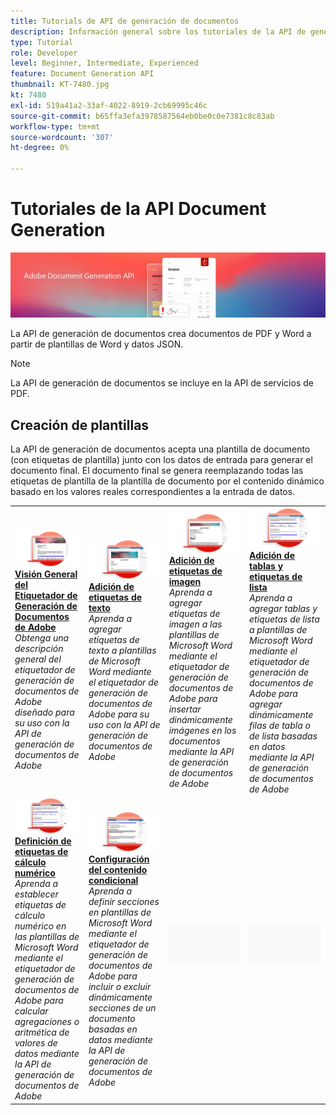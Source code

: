 ```yaml
---
title: Tutorials de API de generación de documentos
description: Información general sobre los tutoriales de la API de generación de documentos
type: Tutorial
role: Developer
level: Beginner, Intermediate, Experienced
feature: Document Generation API
thumbnail: KT-7480.jpg
kt: 7480
exl-id: 519a41a2-33af-4022-8919-2cb69995c46c
source-git-commit: b65ffa3efa3978587564eb0be0c0e7381c8c83ab
workflow-type: tm+mt
source-wordcount: '307'
ht-degree: 0%

---
```



# Tutoriales de la API Document Generation

![Banner de API de generación de documentos](../assets/docgenhero.jpg)

La API de generación de documentos crea documentos de PDF y Word a partir de plantillas de Word y datos JSON.

>[!NOTE]
>
>La API de generación de documentos se incluye en la API de servicios de PDF.

## Creación de plantillas

La API de generación de documentos acepta una plantilla de documento (con etiquetas de plantilla) junto con los datos de entrada para generar el documento final. El documento final se genera reemplazando todas las etiquetas de plantilla de la plantilla de documento por el contenido dinámico basado en los valores reales correspondientes a la entrada de datos.

<table style="table-layout:fixed">
<tr>
 <td>
   <a href="taggeroverview.md">
      <img alt="Visión General del Etiquetador de Generación de Documentos de Adobe" src="assets/Taggeroverview_thumb.png" />
   </a>
    <div>
   <a href="taggeroverview.md"><strong>Visión General del Etiquetador de Generación de Documentos de Adobe</strong></a>
    </div>
    <em>Obtenga una descripción general del etiquetador de generación de documentos de Adobe diseñado para su uso con la API de generación de documentos de Adobe</em>
    <br>
  </td>
  <td>
   <a href="taggeraddtexttags.md">
      <img alt="Adición de etiquetas de texto" src="assets/Taggertexttags_thumb.png" />
   </a>
    <div>
   <a href="taggeraddtexttags.md"><strong>Adición de etiquetas de texto</strong></a>
    </div>
    <em>Aprenda a agregar etiquetas de texto a plantillas de Microsoft Word mediante el etiquetador de generación de documentos de Adobe para su uso con la API de generación de documentos de Adobe</em>
    <br>
  </td>
  <td>
   <a href="taggeraddimagetags.md">
      <img alt="Adición de etiquetas de imagen" src="assets/Taggerimagetags_thumb.png" />
   </a>
    <div>
   <a href="taggeraddimagetags.md"><strong>Adición de etiquetas de imagen</strong></a>
    </div>
    <em>Aprenda a agregar etiquetas de imagen a las plantillas de Microsoft Word mediante el etiquetador de generación de documentos de Adobe para insertar dinámicamente imágenes en los documentos mediante la API de generación de documentos de Adobe</em>
    <br>
  </td>
  <td>
   <a href="taggertables.md">
      <img alt="Adición de tablas y etiquetas de lista" src="assets/Taggertables_thumb.png" />
   </a>
    <div>
   <a href="taggertables.md"><strong>Adición de tablas y etiquetas de lista</strong></a>
    </div>
    <em>Aprenda a agregar tablas y etiquetas de lista a plantillas de Microsoft Word mediante el etiquetador de generación de documentos de Adobe para agregar dinámicamente filas de tabla o de lista basadas en datos mediante la API de generación de documentos de Adobe</em>
    <br>
  </td>
</tr>
<tr>
  <td>
   <a href="taggercalculations.md">
      <img alt="Definición de etiquetas de cálculo numérico" src="assets/Taggercalculations_thumb.png" />
   </a>
    <div>
   <a href="taggercalculations.md"><strong>Definición de etiquetas de cálculo numérico</strong></a>
    </div>
    <em>Aprenda a establecer etiquetas de cálculo numérico en las plantillas de Microsoft Word mediante el etiquetador de generación de documentos de Adobe para calcular agregaciones o aritmética de valores de datos mediante la API de generación de documentos de Adobe</em>
    <br>
  </td>
  <td>
   <a href="taggerconditional.md">
      <img alt="Configuración del contenido condicional" src="assets/Taggerconditional_thumb.png" />
   </a>
    <div>
   <a href="taggerconditional.md"><strong>Configuración del contenido condicional</strong></a>
    </div>
    <em>Aprenda a definir secciones en plantillas de Microsoft Word mediante el etiquetador de generación de documentos de Adobe para incluir o excluir dinámicamente secciones de un documento basadas en datos mediante la API de generación de documentos de Adobe</em>
    <br>
  </td>
  <td>
    <img alt="Separador" src="../assets/GrayBanner_Placeholder.png" />
    <div>
    <br>
  </td>
   <td>
    <img alt="Separador" src="../assets/GrayBanner_Placeholder.png" />
    <div>
    <br>
  </td>
</tr>
</table>
